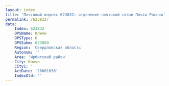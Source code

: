 ```yaml
---
layout: index
title: 'Почтовый индекс 623832: отделение почтовой связи Почты России'
permalink: /623832/
data:
    Index: 623832
    OPSName: Ключи
    OPSType: О
    OPSSubm: 623869
    Region: 'Свердловская область'
    Autonom: ''
    Area: 'Ирбитский район'
    City: Ключи
    City1: ''
    ActDate: '20001030'
    IndexOld: ''
---
```

